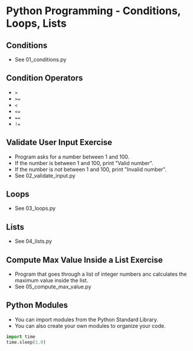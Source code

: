 # Python Programming - Conditions, Loops, Lists

## Conditions

* See 01_conditions.py

## Condition Operators

* `>`
* `>=`
* `<`
* `<=`
* `==`
* `!=`

## Validate User Input Exercise

* Program asks for a number between 1 and 100.
* If the number is between 1 and 100, print "Valid number".
* If the number is not between 1 and 100, print "Invalid number".
* See 02_validate_input.py

## Loops

* See 03_loops.py

## Lists

* See 04_lists.py

## Compute Max Value Inside a List Exercise

* Program that goes through a list of integer numbers anc calculates the maximum value inside the list.
* See 05_compute_max_value.py

## Python Modules

* You can import modules from the Python Standard Library.
* You can also create your own modules to organize your code.

```python
import time
time.sleep(1.0)
```
